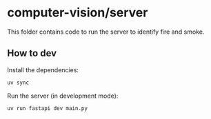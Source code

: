 # computer-vision/server

This folder contains code to run the server to identify fire and smoke.

## How to dev

Install the dependencies:

```bash
uv sync
```

Run the server (in development mode):

```bash
uv run fastapi dev main.py
```
